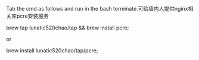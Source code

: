 Tab the cmd as follows and run in the bash terminate.可给墙内人提供nginx相关库pcre安装服务

  brew tap lunatic520chao/tap && brew install pcre;
  
or

  brew install lunatic520chao/tap/pcre;
